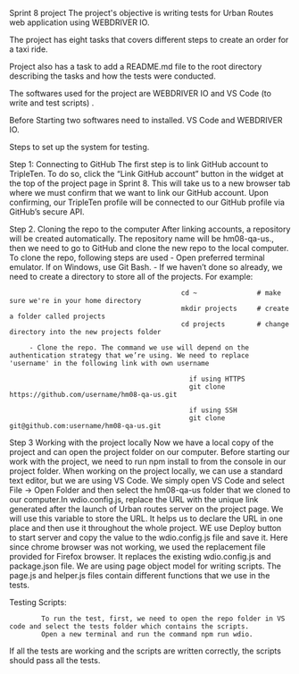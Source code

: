 Sprint 8 project
The project's objective is writing tests for Urban Routes web application using WEBDRIVER IO.

The project has eight tasks that covers different steps to create an order for a taxi ride.

Project also has a task to add a README.md file to the root directory describing the tasks and how the tests were conducted.

The softwares used for the project are WEBDRIVER IO and VS Code (to write and test scripts) .

Before Starting two softwares need to installed. VS Code and WEBDRIVER IO.

Steps to set up the system for testing.

Step 1: Connecting to GitHub The first step is to link GitHub account to TripleTen. To do so, click the “Link GitHub account” button in the widget at the top of the project page in Sprint 8. This will take us to a new browser tab where we must confirm that we want to link our GitHub account. Upon confirming, our TripleTen profile will be connected to our GitHub profile via GitHub’s secure API.

Step 2. Cloning the repo to the computer After linking accounts, a repository will be created automatically. The repository name will be hm08-qa-us., then we need to go to GitHub and clone the new repo to the local computer. To clone the repo, following steps are used - Open preferred terminal emulator. If on Windows, use Git Bash. - If we haven’t done so already, we need to create a directory to store all of the projects. For example:

                                               cd ~               # make sure we're in your home directory
                                               mkdir projects     # create a folder called projects
                                               cd projects        # change directory into the new projects folder

         - Clone the repo. The command we use will depend on the authentication strategy that we’re using. We need to replace 'username' in the following link with own username

                                                 if using HTTPS
                                                 git clone https://github.com/username/hm08-qa-us.git

                                                 if using SSH
                                                 git clone git@github.com:username/hm08-qa-us.git

Step 3 Working with the project locally Now we have a local copy of the project and can open the project folder on our computer. Before starting our work with the project, we need to run npm install to from the console in our project folder. When working on the project locally, we can use a standard text editor, but we are using VS Code. We simply open VS Code and select File → Open Folder and then select the hm08-qa-us folder that we cloned to our computer.In wdio.config.js, replace the URL with the unique link generated after the launch of Urban routes server on the project page. We will use this variable to store the URL. It helps us to declare the URL in one place and then use it throughout the whole project. WE use Deploy button to start server and copy the value to the wdio.config.js file and save it. Here since chrome browser was not working, we used the replacement file provided for Firefox browser. It replaces the existing wdio.config.js and package.json file. We are using page object model for writing scripts. The page.js and helper.js files contain different functions that we use in the tests. 

Testing Scripts:

            To run the test, first, we need to open the repo folder in VS code and select the tests folder which contains the scripts.
            Open a new terminal and run the command npm run wdio.


If all the tests are working and the scripts are written correctly, the scripts should pass all the tests.